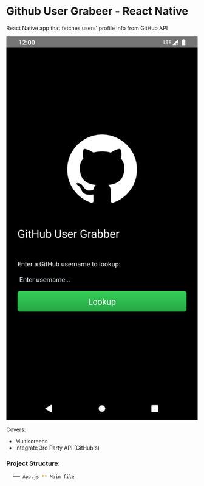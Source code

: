# Github User Grabeer - React Native
React Native app that fetches users' profile info from GitHub API

![GithubUserGrabber-ReactNative](assets/GithubUserGrabber.png)

Covers:
* Multiscreens
* Integrate 3rd Party API (GitHub's)


### Project Structure:

```sh
  └── App.js ** Main file
